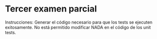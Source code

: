 # Tercer examen parcial

Instrucciones: Generar el código necesario para que los tests se ejecuten exitosamente. No está permitido modificar
NADA en el código de los unit tests. 
